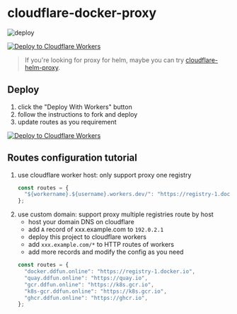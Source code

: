 # cloudflare-docker-proxy

![deploy](https://github.com/catdwan/cloudflare-docker-proxy/actions/workflows/deploy.yaml/badge.svg)

[![Deploy to Cloudflare Workers](https://deploy.workers.cloudflare.com/button)](https://deploy.workers.cloudflare.com/?url=https://github.com/catdwan/cloudflare-docker-proxy)

> If you're looking for proxy for helm, maybe you can try [cloudflare-helm-proxy](https://github.com/catdwan/cloudflare-helm-proxy).

## Deploy

1. click the "Deploy With Workers" button
2. follow the instructions to fork and deploy
3. update routes as you requirement

[![Deploy to Cloudflare Workers](https://deploy.workers.cloudflare.com/button)](https://deploy.workers.cloudflare.com/?url=https://github.com/catdwan/cloudflare-docker-proxy)

## Routes configuration tutorial

1. use cloudflare worker host: only support proxy one registry
   ```javascript
   const routes = {
     "${workername}.${username}.workers.dev/": "https://registry-1.docker.io",
   };
   ```
2. use custom domain: support proxy multiple registries route by host
   - host your domain DNS on cloudflare
   - add `A` record of xxx.example.com to `192.0.2.1`
   - deploy this project to cloudflare workers
   - add `xxx.example.com/*` to HTTP routes of workers
   - add more records and modify the config as you need
   ```javascript
   const routes = {
     "docker.ddfun.online": "https://registry-1.docker.io",
     "quay.ddfun.online": "https://quay.io",
     "gcr.ddfun.online": "https://k8s.gcr.io",
     "k8s-gcr.ddfun.online": "https://k8s.gcr.io",
     "ghcr.ddfun.online": "https://ghcr.io",
   };
   ```

